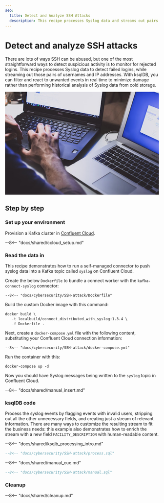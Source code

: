 ```yaml
---
seo:
  title: Detect and Analyze SSH Attacks
  description: This recipe processes Syslog data and streams out pairs of usernames and IP addresses from failed login attempts.
---
```


# Detect and analyze SSH attacks

There are lots of ways SSH can be abused, but one of the most straightforward ways to detect suspicious activity is to monitor for rejected logins. This recipe processes Syslog data to detect failed logins, while streaming out those pairs of usernames and IP addresses. With ksqlDB, you can filter and react to unwanted events in real time to minimize damage rather than performing historical analysis of Syslog data from cold storage.

![SSH-attack](../../img/ssh-attack.jpg)

## Step by step

### Set up your environment

Provision a Kafka cluster in [Confluent Cloud](https://www.confluent.io/confluent-cloud/tryfree/?utm_source=github&utm_medium=ksqldb_recipes&utm_campaign=SSH-attack).

--8<-- "docs/shared/ccloud_setup.md"

### Read the data in

This recipe demonstrates how to run a self-managed connector to push syslog data into a Kafka topic called `syslog` on Confluent Cloud.

Create the below `Dockerfile` to bundle a connect worker with the `kafka-connect-syslog` connector:

```text
--8<-- "docs/cybersecurity/SSH-attack/Dockerfile"
```

Build the custom Docker image with this command:

```
docker build \
   -t localbuild/connect_distributed_with_syslog:1.3.4 \
   -f Dockerfile .
```

Next, create a `docker-compose.yml` file with the following content, substituting your Confluent Cloud connection information:

```text
--8<-- "docs/cybersecurity/SSH-attack/docker-compose.yml"
```

Run the container with this:

```
docker-compose up -d
```

Now you should have Syslog messages being written to the `syslog` topic in Confluent Cloud.

--8<-- "docs/shared/manual_insert.md"

### ksqlDB code

Process the syslog events by flagging events with invalid users, stripping out all the other unnecessary fields, and creating just a stream of relevant information. There are many ways to customize the resulting stream to fit the business needs: this example also demonstrates how to enrich the stream with a new field `FACILITY_DESCRIPTION` with human-readable content.

--8<-- "docs/shared/ksqlb_processing_intro.md"

```sql
--8<-- "docs/cybersecurity/SSH-attack/process.sql"
```

--8<-- "docs/shared/manual_cue.md"

```sql
--8<-- "docs/cybersecurity/SSH-attack/manual.sql"
```

### Cleanup

--8<-- "docs/shared/cleanup.md"

